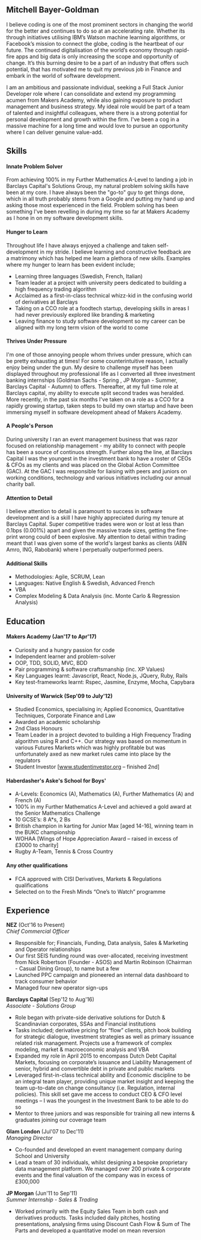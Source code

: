 ## Mitchell Bayer-Goldman
I believe coding is one of the most prominent sectors in changing the world for the better and continues to do so at an accelerating rate. Whether its through initiatives utilising IBM’s Watson machine learning algorithms, or Facebook’s mission to connect the globe, coding is the heartbeat of our future. The continued digitalisation of the world’s economy through rapid-fire apps and big data is only increasing the scope and opportunity of change. It’s this burning desire to be a part of an industry that offers such potential, that has motivated me to quit my previous job in Finance and embark in the world of software development.

I am an ambitious and passionate individual, seeking a Full Stack Junior Developer role where I can consolidate and extend my programming acumen from Makers Academy, while also gaining exposure to product management and business strategy. My ideal role would be part of a team of talented and insightful colleagues, where there is a strong potential for personal development and growth within the firm. I've been a cog in a massive machine for a long time and would love to pursue an opportunity where I can deliver genuine value-add.

## Skills
#### Innate Problem Solver
From achieving 100% in my Further Mathematics A-Level to landing a job in Barclays Capital's Solutions Group, my natural problem solving skills have been at my core. I have always been the "go-to" guy to get things done, which in all truth probably stems from a Google and putting my hand up and asking those most experienced in the field. Problem solving has been something I've been revelling in during my time so far at Makers Academy as I hone in on my software development skills.

#### Hunger to Learn
Throughout life I have always enjoyed a challenge and taken self-development in my stride. I believe learning and constructive feedback are a matrimony which has helped me learn a plethora of new skills. Examples where my hunger to learn has been evident include;
- Learning three languages (Swedish, French, Italian)
- Team leader at a project with university peers dedicated to building a high frequency trading algorithm
- Acclaimed as a first-in-class technical whizz-kid in the confusing world of derivatives at Barclays
- Taking on a CCO role at a foodtech startup, developing skills in areas I had never previously explored like branding & marketing
- Leaving finance to study software development so my career can be aligned with my long term vision of the world to come

#### Thrives Under Pressure
I'm one of those annoying people whom thrives under pressure, which can be pretty exhausting at times! For some counterintuitive reason, I actually enjoy being under the gun. My desire to challenge myself has been displayed throughout my professional life as I converted all three investment banking internships (Goldman Sachs - Spring , JP Morgan - Summer, Barclays Capital - Autumn) to offers. Thereafter, at my full time role at Barclays capital, my ability to execute split second trades was heralded. More recently, in the past six months I've taken on a role as a CCO for a rapidly growing startup, taken steps to build my own startup and have been immersing myself in software development ahead of Makers Academy.

#### A People's Person
During university I ran an event management business that was razor focused on relationship management - my ability to connect with people has been a source of continuos strength. Further along the line, at Barclays Capital I was the youngest in the investment bank to have a roster of CEOs & CFOs as my clients and was placed on the Global Action Committee (GAC). At the GAC I was responsible for liaising with peers and juniors on working conditions, technology and various initiatives including our annual charity ball.

#### Attention to Detail
I believe attention to detail is paramount to success in software development and is a skill I have highly appreciated during my tenure at Barclays Capital. Super competitive trades were won or lost at less than 0.1bps (0.001%) apart and given the massive trade sizes, getting the fine-print wrong could of been explosive. My attention to detail within trading meant that I was given some of the world's largest banks as clients (ABN Amro, ING, Rabobank) where I perpetually outperformed peers.

#### Additional Skills

- Methodologies: Agile, SCRUM, Lean
- Languages: Native English & Swedish, Advanced French
- VBA
- Complex Modeling & Data Analysis (inc. Monte Carlo & Regression Analysis)

## Education
#### Makers Academy (Jan'17 to Apr'17)

- Curiosity and a hungry passion for code
- Independent learner and problem-solver
- OOP, TDD, SOLID, MVC, BDD
- Pair programming & software craftsmanship (inc. XP Values)
- Key Languages learnt: Javascript, React, Node.js, JQuery, Ruby, Rails
- Key test-frameworks learnt: Rspec, Jasmine, Enzyme, Mocha, Capybara

#### University of Warwick (Sep'09 to July'12)

- Studied Economics, specialising in; Applied Economics, Quantitative Techniques, Corporate Finance and Law
- Awarded an academic scholarship
- 2nd Class Honours
- Team Leader in a project devoted to building a High Frequency Trading algorithm using R and C++. Our strategy was based on momentum in various Futures Markets which was highly profitable but was unfortunately axed as new market rules came into place by the regulators
- Student Investor [www.studentinvestor.org – finished 2nd]


#### Haberdasher's Aske's School for Boys'
- A-Levels: Economics (A), Mathematics (A), Further Mathematics (A) and French (A)
- 100% in my Further Mathematics A-Level and achieved a gold award at the Senior Mathematics Challenge
- 10 GCSE’s: 8 A*s, 2 Bs
- British champion in karting for Junior Max [aged 14-16], winning team in the BUKC championship
- WOHAA [Wings of Hope Appreciation Award – raised in excess of £3000 to charity]
- Rugby A-Team, Tennis & Cross Country


#### Any other qualifications
- FCA approved with CISI Derivatives, Markets & Regulations qualifications
- Selected on to the Fresh Minds “One’s to Watch” programme


## Experience
**NEZ** (Oct'16 to Present)    
*Chief Commercial Officer*
- Responsible for; Financials, Funding, Data analysis, Sales & Marketing and Operator relationships
- Our first SEIS funding round was over-allocated, receiving investment from Nick Robertson (Founder - ASOS) and Martin Robinson (Chairman - Casual Dining Group), to name but a few
- Launched PPC campaign and pioneered an internal data dashboard to track consumer behavior
- Managed four new operator sign-ups

**Barclays Capital** (Sep'12 to Aug'16)    
*Associate - Solutions Group*
- Role began with private-side derivative solutions for Dutch & Scandinavian corporates, SSAs and Financial institutions
- Tasks included; derivative pricing for “flow” clients, pitch book building for strategic dialogue, investment strategies as well as primary issuance related risk management. Projects use a framework of complex modeling, market & macroeconomic analysis and VBA
- Expanded my role in April 2015 to encompass Dutch Debt Capital Markets, focusing on corporate’s issuance and Liability Management of senior, hybrid and convertible debt in private and public markets
- Leveraged first-in-class technical ability and Economic discipline to be an integral team player, providing unique market insight and keeping the team up-to-date on change consultancy (i.e. Regulation, internal policies). This skill set gave me access to conduct CEO & CFO level meetings – I was the youngest in the Investment Bank to be able to do so
- Mentor to three juniors and was responsible for training all new interns & graduates joining our coverage team

**Glam London** (Jul'07 to Dec'11)   
*Managing Director*
- Co-founded and developed an event management company during School and University
- Lead a team of 30 individuals, whilst designing a bespoke proprietary data management platform. We managed over 200 private & corporate events and the final valuation of the company was in excess of £300,000

**JP Morgan** (Jun'11 to Sep'11)   
*Summer Internship - Sales & Trading*
- Worked primarily with the Equity Sales Team in both cash and derivatives products. Tasks included daily pitches, hosting presentations, analysing firms using Discount Cash Flow & Sum of The Parts and developed a quantitative model on mean reversion
